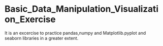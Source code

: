 # Basic_Data_Manipulation_Visualization_Exercise
It is an excercise to practice pandas,numpy and Matplotlib.pyplot and seaborn libraries in a greater extent.
